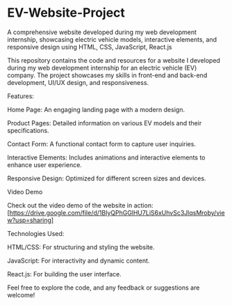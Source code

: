 # EV-Website-Project
A comprehensive website developed during my web development internship, showcasing electric vehicle models, interactive elements, and responsive design using HTML, CSS, JavaScript, React.js


This repository contains the code and resources for a website I developed during my web development internship for an electric vehicle (EV) company. The project showcases my skills in front-end and back-end development, UI/UX design, and responsiveness.


Features:

Home Page: An engaging landing page with a modern design.

Product Pages: Detailed information on various EV models and their specifications.

Contact Form: A functional contact form to capture user inquiries.

Interactive Elements: Includes animations and interactive elements to enhance user experience.

Responsive Design: Optimized for different screen sizes and devices.


Video Demo

Check out the video demo of the website in action: [https://drive.google.com/file/d/1BlyQPhGGlHU7LiS6xUhvSc3JlqsMroby/view?usp=sharing]

Technologies Used:

HTML/CSS: For structuring and styling the website.

JavaScript: For interactivity and dynamic content.

React.js: For building the user interface.

Feel free to explore the code, and any feedback or suggestions are welcome!

